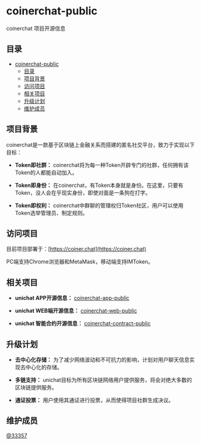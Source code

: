 <!--
 * @Author: 33357
 * @Date: 2021-02-05 13:15:37
 * @LastEditTime: 2021-02-15 17:42:30
 * @LastEditors: 33357
-->

# coinerchat-public

coinerchat 项目开源信息

## 目录

- [coinerchat-public](#coinerchat-public)
  - [目录](#目录)
  - [项目背景](#项目背景)
  - [访问项目](#访问项目)
  - [相关项目](#相关项目)
  - [升级计划](#升级计划)
  - [维护成员](#维护成员)

## 项目背景

coinerchat是一款基于区块链上金融关系而搭建的匿名社交平台，致力于实现以下目标：

- **Token即社群：** coinerchat将为每一种Token开辟专门的社群，任何拥有该Token的人都能自动加入。

- **Token即身份：** 在coinerchat，有Token本身就是身份。在这里，只要有Token，没人会在乎现实身份，即使对面是一条狗在打字。

- **Token即权利：** coinerchat中群聊的管理权归Token社区，用户可以使用Token选举管理员、制定规则。

## 访问项目

目前项目部署于：[https://coiner.chat](https://coiner.chat)

PC端支持Chrome浏览器和MetaMask，移动端支持IMToken。

## 相关项目

- **unichat APP开源信息：** [coinerchat-app-public](https://github.com/33357/coinerchat-app-public)

- **unichat WEB端开源信息：** [coinerchat-web-public](https://github.com/33357/coinerchat-web-public)

- **unichat 智能合约开源信息：** [coinerchat-contract-public](https://github.com/33357/coinerchat-contract-public)

## 升级计划

- **去中心化存储：** 为了减少网络波动和不可抗力的影响，计划对用户聊天信息实现去中心化的存储。

- **多链支持：** unichat目标为所有区块链网络用户提供服务，将会对绝大多数的区块链提供服务。

- **通证投票：** 用户使用其通证进行投票，从而使得项目社群生成决议。

## 维护成员

[@33357](https://github.com/33357)